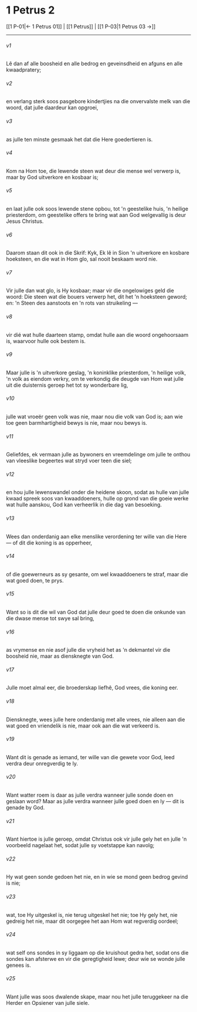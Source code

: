 # 1 Petrus 2

[[1 P-01|← 1 Petrus 01]] | [[1 Petrus]] | [[1 P-03|1 Petrus 03 →]]
***

###### v1
Lê dan af alle boosheid en alle bedrog en geveinsdheid en afguns en alle kwaadpratery; 
###### v2
en verlang sterk soos pasgebore kindertjies na die onvervalste melk van die woord, dat julle daardeur kan opgroei, 
###### v3
as julle ten minste gesmaak het dat die Here goedertieren is. 
###### v4
Kom na Hom toe, die lewende steen wat deur die mense wel verwerp is, maar by God uitverkore en kosbaar is; 
###### v5
en laat julle ook soos lewende stene opbou, tot 'n geestelike huis, 'n heilige priesterdom, om geestelike offers te bring wat aan God welgevallig is deur Jesus Christus. 
###### v6
Daarom staan dit ook in die Skrif: Kyk, Ek lê in Sion 'n uitverkore en kosbare hoeksteen, en die wat in Hom glo, sal nooit beskaam word nie. 
###### v7
Vir julle dan wat glo, is Hy kosbaar; maar vir die ongelowiges geld die woord: Die steen wat die bouers verwerp het, dit het 'n hoeksteen geword; en: 'n Steen des aanstoots en 'n rots van struikeling — 
###### v8
vir dié wat hulle daarteen stamp, omdat hulle aan die woord ongehoorsaam is, waarvoor hulle ook bestem is. 
###### v9
Maar julle is 'n uitverkore geslag, 'n koninklike priesterdom, 'n heilige volk, 'n volk as eiendom verkry, om te verkondig die deugde van Hom wat julle uit die duisternis geroep het tot sy wonderbare lig, 
###### v10
julle wat vroeër geen volk was nie, maar nou die volk van God is; aan wie toe geen barmhartigheid bewys is nie, maar nou bewys is. 
###### v11
Geliefdes, ek vermaan julle as bywoners en vreemdelinge om julle te onthou van vleeslike begeertes wat stryd voer teen die siel; 
###### v12
en hou julle lewenswandel onder die heidene skoon, sodat as hulle van julle kwaad spreek soos van kwaaddoeners, hulle op grond van die goeie werke wat hulle aanskou, God kan verheerlik in die dag van besoeking. 
###### v13
Wees dan onderdanig aan elke menslike verordening ter wille van die Here — of dit die koning is as opperheer, 
###### v14
of die goewerneurs as sy gesante, om wel kwaaddoeners te straf, maar die wat goed doen, te prys. 
###### v15
Want so is dit die wil van God dat julle deur goed te doen die onkunde van die dwase mense tot swye sal bring, 
###### v16
as vrymense en nie asof julle die vryheid het as 'n dekmantel vir die boosheid nie, maar as diensknegte van God. 
###### v17
Julle moet almal eer, die broederskap liefhê, God vrees, die koning eer. 
###### v18
Diensknegte, wees julle here onderdanig met alle vrees, nie alleen aan die wat goed en vriendelik is nie, maar ook aan die wat verkeerd is. 
###### v19
Want dit is genade as iemand, ter wille van die gewete voor God, leed verdra deur onregverdig te ly. 
###### v20
Want watter roem is daar as julle verdra wanneer julle sonde doen en geslaan word? Maar as julle verdra wanneer julle goed doen en ly — dit is genade by God. 
###### v21
Want hiertoe is julle geroep, omdat Christus ook vir julle gely het en julle 'n voorbeeld nagelaat het, sodat julle sy voetstappe kan navolg; 
###### v22
Hy wat geen sonde gedoen het nie, en in wie se mond geen bedrog gevind is nie; 
###### v23
wat, toe Hy uitgeskel is, nie terug uitgeskel het nie; toe Hy gely het, nie gedreig het nie, maar dit oorgegee het aan Hom wat regverdig oordeel; 
###### v24
wat self ons sondes in sy liggaam op die kruishout gedra het, sodat ons die sondes kan afsterwe en vir die geregtigheid lewe; deur wie se wonde julle genees is. 
###### v25
Want julle was soos dwalende skape, maar nou het julle teruggekeer na die Herder en Opsiener van julle siele. 
